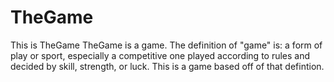 # TheGame
This is TheGame
TheGame is a game.
The definition of "game" is:
  a form of play or sport, especially a competitive one played according to rules and decided by skill, strength, or luck.
 This is a game based off of that defintion.
